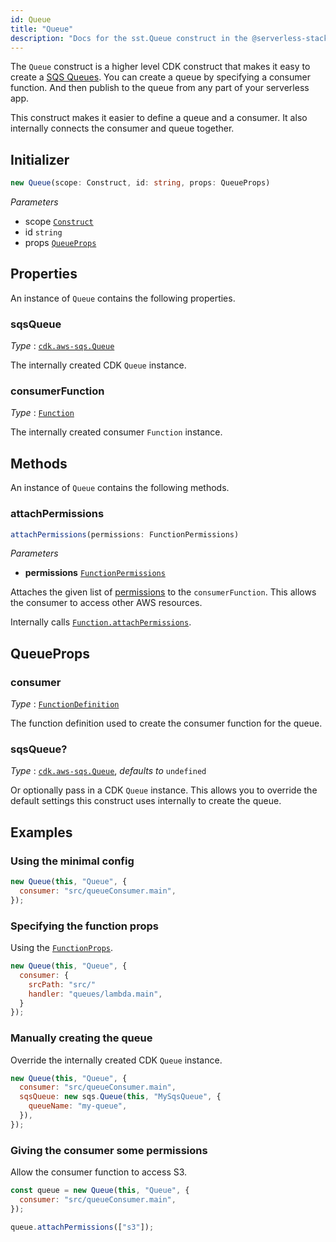 ```yaml
---
id: Queue
title: "Queue"
description: "Docs for the sst.Queue construct in the @serverless-stack/resources package. This construct creates an SQS queue."
---
```


The `Queue` construct is a higher level CDK construct that makes it easy to create a [SQS Queues](https://aws.amazon.com/sqs/). You can create a queue by specifying a consumer function. And then publish to the queue from any part of your serverless app.

This construct makes it easier to define a queue and a consumer. It also internally connects the consumer and queue together.

## Initializer

```ts
new Queue(scope: Construct, id: string, props: QueueProps)
```

_Parameters_

- scope [`Construct`](https://docs.aws.amazon.com/cdk/api/latest/docs/constructs.Construct.html)
- id `string`
- props [`QueueProps`](#queueprops)

## Properties

An instance of `Queue` contains the following properties.

### sqsQueue

_Type_ : [`cdk.aws-sqs.Queue`](https://docs.aws.amazon.com/cdk/api/latest/docs/@aws-cdk_aws-sqs.Queue.html)

The internally created CDK `Queue` instance.

### consumerFunction

_Type_ : [`Function`](function.md)

The internally created consumer `Function` instance.

## Methods

An instance of `Queue` contains the following methods.

### attachPermissions

```ts
attachPermissions(permissions: FunctionPermissions)
```

_Parameters_

- **permissions** [`FunctionPermissions`](function.md#functionpermissions)

Attaches the given list of [permissions](function.md#functionpermissions) to the `consumerFunction`. This allows the consumer to access other AWS resources.

Internally calls [`Function.attachPermissions`](function.md#attachpermissions).

## QueueProps

### consumer

_Type_ : [`FunctionDefinition`](function.md#functiondefinition)

The function definition used to create the consumer function for the queue.

### sqsQueue?

_Type_ : [`cdk.aws-sqs.Queue`](https://docs.aws.amazon.com/cdk/api/latest/docs/@aws-cdk_aws-sqs.Queue.html), _defaults to_ `undefined`

Or optionally pass in a CDK `Queue` instance. This allows you to override the default settings this construct uses internally to create the queue.

## Examples

### Using the minimal config

```js
new Queue(this, "Queue", {
  consumer: "src/queueConsumer.main",
});
```

### Specifying the function props

Using the [`FunctionProps`](function.md#functionprops).

```js
new Queue(this, "Queue", {
  consumer: {
    srcPath: "src/"
    handler: "queues/lambda.main",
  }
});
```

### Manually creating the queue

Override the internally created CDK `Queue` instance.

```js
new Queue(this, "Queue", {
  consumer: "src/queueConsumer.main",
  sqsQueue: new sqs.Queue(this, "MySqsQueue", {
    queueName: "my-queue",
  }),
});
```

### Giving the consumer some permissions

Allow the consumer function to access S3.

```js {5}
const queue = new Queue(this, "Queue", {
  consumer: "src/queueConsumer.main",
});

queue.attachPermissions(["s3"]);
```
